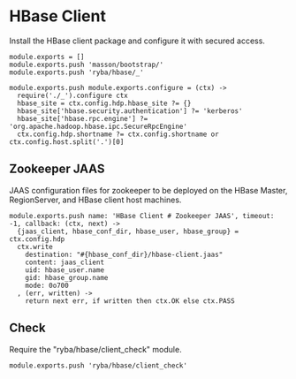 
# HBase Client

Install the HBase client package and configure it with secured access.

    module.exports = []
    module.exports.push 'masson/bootstrap/'
    module.exports.push 'ryba/hbase/_'

    module.exports.push module.exports.configure = (ctx) ->
      require('./_').configure ctx
      hbase_site = ctx.config.hdp.hbase_site ?= {}
      hbase_site['hbase.security.authentication'] ?= 'kerberos'
      hbase_site['hbase.rpc.engine'] ?= 'org.apache.hadoop.hbase.ipc.SecureRpcEngine'
      ctx.config.hdp.shortname ?= ctx.config.shortname or ctx.config.host.split('.')[0]

## Zookeeper JAAS

JAAS configuration files for zookeeper to be deployed on the HBase Master, 
RegionServer, and HBase client host machines.

    module.exports.push name: 'HBase Client # Zookeeper JAAS', timeout: -1, callback: (ctx, next) ->
      {jaas_client, hbase_conf_dir, hbase_user, hbase_group} = ctx.config.hdp
      ctx.write
        destination: "#{hbase_conf_dir}/hbase-client.jaas"
        content: jaas_client
        uid: hbase_user.name
        gid: hbase_group.name
        mode: 0o700
      , (err, written) ->
        return next err, if written then ctx.OK else ctx.PASS

## Check

Require the "ryba/hbase/client_check" module.

    module.exports.push 'ryba/hbase/client_check'



